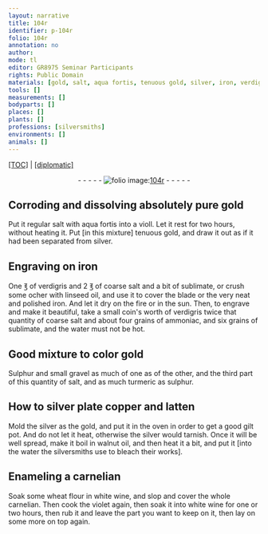 ```yaml
---
layout: narrative
title: 104r
identifier: p-104r
folio: 104r
annotation: no
author:
mode: tl
editor: GR8975 Seminar Participants
rights: Public Domain
materials: [gold, salt, aqua fortis, tenuous gold, silver, iron, verdigris, coarse salt, sublimate, ocher, linseed oil, ammoniac, water, Sulphur, gravel, turmeric, sulphur, copper, latten, gilt, walnut oil, Enamel, carnelian, wheat flour, hite wine, violet, white wine]
tools: []
measurements: []
bodyparts: []
places: []
plants: []
professions: [silversmiths]
environments: []
animals: []
---
```


<p><a href="{{ site.baseurl }}/translation/">[TOC]</a> | <a href="{{ site.baseurl }}/texts/p-104r_tc/">[diplomatic]</a></p><div class="folio" align="center">- - - - - <a href="http://gallica.bnf.fr/ark:/12148/btv1b10500001g/f213.image" target="_blank"><img src="https://cu-mkp.github.io/2017-workshop-edition/assets/photo-icon.png" alt="folio image: " style="display:inline-block; margin-bottom:-3px;"/>104r</a> - - - - - </div>  
  

## Corroding and dissolving absolutely pure <span class="m">gold</span>

 
Put it regular <span class="m">salt</span> with <span class="m">aqua fortis</span> into a violl. Let it rest for two hours, without heating it. Put [in this mixture] <span class="m">tenuous gold</span>, and draw it out as if it had been separated from <span class="m">silver</span>.
 
 
  

## Engraving on <span class="m">iron</span>

 
One ℥ of <span class="m">verdigris</span> and 2 ℥ of <span class="m">coarse salt</span> and a bit of <span class="m">sublimate</span>, or crush some <span class="m">ocher</span> with <span class="m">linseed oil</span>, and use it to cover the blade or the very neat and polished <span class="m">iron</span>. And let it dry on the fire or in the sun. Then, to engrave and make it beautiful, take a small coin's worth of <span class="m">verdigris</span> twice that quantity of <span class="m">coarse salt</span> and about four grains of <span class="m">ammoniac</span>, and six grains of <span class="m">sublimate</span>, and the <span class="m">water</span> must not be hot.
 
 
  

## Good mixture to color <span class="m">gold</span>

 
<span class="m">Sulphur</span> and small <span class="m">gravel</span> as much of one as of the other, and the third part of this quantity of <span class="m">salt</span>, and as much <span class="m">turmeric</span> as <span class="m">sulphur</span>.
 
 
  

## How to <span class="m">silver</span> plate <span class="m">copper</span> and <span class="m">latten</span>

 
Mold the <span class="m">silver</span> as the <span class="m">gold</span>, and put it in the oven in order to get a good <span class="m">gilt</span> pot. And do not let it heat, otherwise the <span class="m">silver</span> would tarnish. Once it will be well spread, make it boil in <span class="m">walnut oil</span>, and then heat it a bit, and put it [into the <span class="m">water</span> the <span class="pro">silversmiths</span> use to bleach their works].
 
 
  

## <span class="m">Enamel</span>ing a <span class="m">carnelian</span>

 
Soak some <span class="m">wheat flour</span> in w<span class="m">hite wine</span>, and slop and cover the whole <span class="m">carnelian</span>. Then cook the <span class="m">violet</span> again, then soak it into <span class="m">white wine</span> for one or two hours, then rub it and leave the part you want to keep on it, then lay on some more on top again.
 
